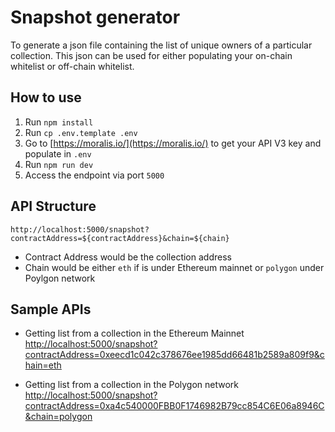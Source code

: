 # Snapshot generator

To generate a json file containing the list of unique owners of a particular collection. This json can be used for either populating your on-chain whitelist or off-chain whitelist.

## How to use

1. Run `npm install`
2. Run `cp .env.template .env`
3. Go to [https://moralis.io/](https://moralis.io/) to get your API V3 key and populate in `.env`
4. Run `npm run dev`
5. Access the endpoint via port `5000`

## API Structure

`http://localhost:5000/snapshot?contractAddress=${contractAddress}&chain=${chain}`

- Contract Address would be the collection address
- Chain would be either `eth` if is under Ethereum mainnet or `polygon` under Poylgon network

## Sample APIs

- Getting list from a collection in the Ethereum Mainnet
  [http://localhost:5000/snapshot?contractAddress=0xeecd1c042c378676ee1985dd66481b2589a809f9&chain=eth](http://localhost:5000/snapshot?contractAddress=0xeecd1c042c378676ee1985dd66481b2589a809f9&chain=eth)

- Getting list from a collection in the Polygon network
  [http://localhost:5000/snapshot?contractAddress=0xa4c540000FBB0F1746982B79cc854C6E06a8946C&chain=polygon](http://localhost:5000/snapshot?contractAddress=0xa4c540000FBB0F1746982B79cc854C6E06a8946C&chain=polygon)
